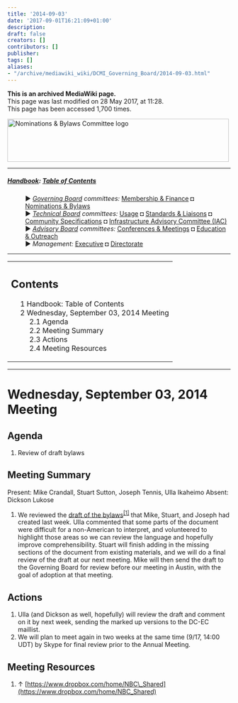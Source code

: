 ```yaml
---
title: '2014-09-03'
date: '2017-09-01T16:21:09+01:00'
description: 
draft: false
creators: []
contributors: []
publisher: 
tags: []
aliases:
- "/archive/mediawiki_wiki/DCMI_Governing_Board/2014-09-03.html"
---
```


 **This is an archived MediaWiki page.**  
This page was last modified on 28 May 2017, at 11:28.  
This page has been accessed 1,700 times.

[<img alt="Nominations &amp; Bylaws Committee logo" src="/archive/mediawiki_wiki/images/Nominations_Logo.png" width="500" height="97">](/archive/mediawiki_wiki/images/Nominations_Logo.png "Nominations & Bylaws Committee logo")

* * *

##### [Handbook](/archive/mediawiki_wiki/DCMI_Handbook "DCMI Handbook"): [Table of Contents](DCMI_Handbook "DCMI Handbook") 
<dl>
<dd> ► <i><a href="/mediawiki_wiki/DCMI_Governing_Board.md" title="DCMI Governing Board">Governing Board</a> committees:</i> <a href="/mediawiki_wiki/DCMI_Governing_Board/finance.md" title="DCMI Governing Board/finance">Membership &amp; Finance</a> ◘ <a href="/mediawiki_wiki/DCMI_Governing_Board/nominations.md" title="DCMI Governing Board/nominations">Nominations &amp; Bylaws</a> 
</dd>
<dd> ► <i><a href="/mediawiki_wiki/DCMI_Technical_Board.md" title="DCMI Technical Board">Technical Board</a> committees:</i> <a href="/mediawiki_wiki/DCMI_Technical_Board/usage.md" title="DCMI Technical Board/usage">Usage</a> ◘ <a href="/mediawiki_wiki/DCMI_Technical_Board/standards.md" title="DCMI Technical Board/standards">Standards &amp; Liaisons</a> ◘ <a href="/mediawiki_wiki/DCMI_Technical_Board/specifications.md" title="DCMI Technical Board/specifications">Community Specifications</a> ◘ <a href="/mediawiki_wiki/DCMI_Technical_Board/infrastructure.md" title="DCMI Technical Board/infrastructure">Infrastructure Advisory Committee (IAC)</a>
</dd>
<dd> ► <i><a href="/mediawiki_wiki/DCMI_Advisory_Board.md" title="DCMI Advisory Board">Advisory Board</a> committees:</i> <a href="/mediawiki_wiki/DCMI_Advisory_Board/meetings.md" title="DCMI Advisory Board/meetings">Conferences &amp; Meetings</a> ◘ <a href="/mediawiki_wiki/DCMI_Advisory_Board/documentation.md" title="DCMI Advisory Board/documentation">Education &amp; Outreach</a>
</dd>
<dd> ► <i>Management:</i> <a href="/mediawiki_wiki/Exec_Committee.md" title="Exec Committee">Executive</a> ◘ <a href="/mediawiki_wiki/Exec_Committee/directorate.md" title="Exec Committee/directorate">Directorate</a>
</dd>
</dl>

* * *

<table id="toc" class="toc">
  <tr>
    <td>
      <div id="toctitle">
        <h2>Contents</h2>
      </div>
      <ul>
        <li class="toclevel-1"><a href="#Handbook:_Table_of_Contents"><span class="tocnumber">1</span> <span class="toctext">Handbook: Table of Contents</span></a></li>
        <li class="toclevel-1 tocsection-1">
          <a href="#Wednesday.2C_September_03.2C_2014_Meeting"><span class="tocnumber">2</span> <span class="toctext">Wednesday, September 03, 2014 Meeting</span></a>
          <ul>
            <li class="toclevel-2 tocsection-2"><a href="#Agenda"><span class="tocnumber">2.1</span> <span class="toctext">Agenda</span></a></li>
            <li class="toclevel-2 tocsection-3"><a href="#Meeting_Summary"><span class="tocnumber">2.2</span> <span class="toctext">Meeting Summary</span></a></li>
            <li class="toclevel-2 tocsection-4"><a href="#Actions"><span class="tocnumber">2.3</span> <span class="toctext">Actions</span></a></li>
            <li class="toclevel-2 tocsection-5"><a href="#Meeting_Resources"><span class="tocnumber">2.4</span> <span class="toctext">Meeting Resources</span></a></li>
          </ul>
        </li>
      </ul>
    </td>
  </tr>
</table>


* * *

# Wednesday, September 03, 2014 Meeting 

## Agenda 

1. Review of draft bylaws

## Meeting Summary 

Present: Mike Crandall, Stuart Sutton, Joseph Tennis, Ulla Ikaheimo Absent: Dickson Lukose

1. We reviewed the [draft of the bylaws](https://www.dropbox.com/home/NBC_Shared)<sup id="cite_ref-0" class="reference"><a href="#cite_note-0">[1]</a></sup> that Mike, Stuart, and Joseph had created last week. Ulla commented that some parts of the document were difficult for a non-American to interpret, and volunteered to highlight those areas so we can review the language and hopefully improve comprehensibility. Stuart will finish adding in the missing sections of the document from existing materials, and we will do a final review of the draft at our next meeting. Mike will then send the draft to the Governing Board for review before our meeting in Austin, with the goal of adoption at that meeting.

## Actions

1. Ulla (and Dickson as well, hopefully) will review the draft and comment on it by next week, sending the marked up versions to the DC-EC maillist.
2. We will plan to meet again in two weeks at the same time (9/17, 14:00 UDT) by Skype for final review prior to the Annual Meeting.

## Meeting Resources 

1. ↑ [https://www.dropbox.com/home/NBC\_Shared](https://www.dropbox.com/home/NBC_Shared)


